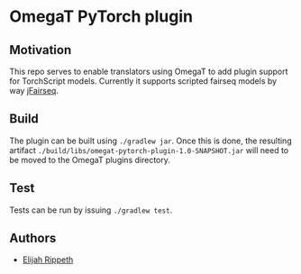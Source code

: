 # OmegaT PyTorch plugin

## Motivation

This repo serves to enable translators using OmegaT to add plugin support for TorchScript models. Currently it supports scripted fairseq models by way [jFairseq](https://github.com/mitre/jfairseq).

## Build

The plugin can be built using `./gradlew jar`. Once this is done, the resulting artifact `./build/libs/omegat-pytorch-plugin-1.0-SNAPSHOT.jar` will need to be moved to the OmegaT plugins directory.

## Test

Tests can be run by issuing `./gradlew test`.

## Authors

- [Elijah Rippeth](mailto:erippeth@mitre.org)
